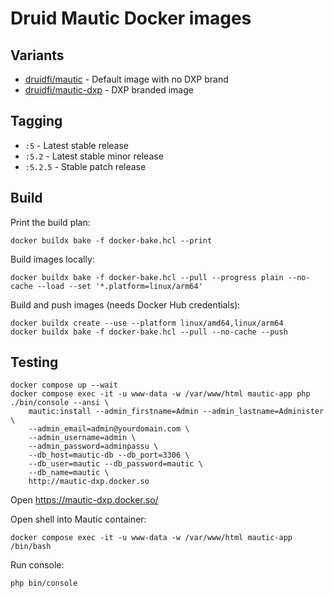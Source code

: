 # Druid Mautic Docker images

## Variants

- [druidfi/mautic](https://hub.docker.com/r/druidfi/mautic/tags) - Default image with no DXP brand
- [druidfi/mautic-dxp](https://hub.docker.com/r/druidfi/mautic-dxp/tags) - DXP branded image

## Tagging

- `:5` - Latest stable release
- `:5.2` - Latest stable minor release
- `:5.2.5` - Stable patch release

## Build

Print the build plan:

```console
docker buildx bake -f docker-bake.hcl --print
```

Build images locally:

```console
docker buildx bake -f docker-bake.hcl --pull --progress plain --no-cache --load --set '*.platform=linux/arm64'
```

Build and push images (needs Docker Hub credentials):

```console
docker buildx create --use --platform linux/amd64,linux/arm64
docker buildx bake -f docker-bake.hcl --pull --no-cache --push
```

## Testing

```console
docker compose up --wait
docker compose exec -it -u www-data -w /var/www/html mautic-app php ./bin/console --ansi \
    mautic:install --admin_firstname=Admin --admin_lastname=Administer \
    --admin_email=admin@yourdomain.com \
    --admin_username=admin \
    --admin_password=adminpassu \
    --db_host=mautic-db --db_port=3306 \
    --db_user=mautic --db_password=mautic \
    --db_name=mautic \
    http://mautic-dxp.docker.so
```

Open https://mautic-dxp.docker.so/

Open shell into Mautic container:

```console
docker compose exec -it -u www-data -w /var/www/html mautic-app /bin/bash
```

Run console:

```console
php bin/console
```
